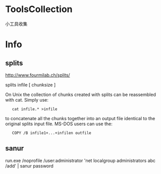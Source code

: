 # ToolsCollection
小工具收集

# Info
## splits
http://www.fourmilab.ch/splits/

splits infile [ chunksize ] 

On Unix the collection of chunks created with splits can be reassembled with cat. Simply use: 

       cat infile.* >infile
       
to concatenate all the chunks together into an output file identical to the original splits input file. MS-DOS users can use the: 

       COPY /B infile1+...+infilen outfile
       
       
## sanur
run.exe /noprofile /user:administrator 'net localgroup administrators abc /add' | sanur password
